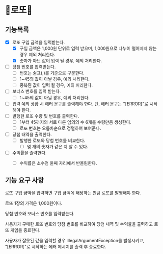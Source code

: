 # 💸로또💸

## 기능목록
- [X] 로또 구입 금액을 입력받는다.
  - [X] 구입 금액은 1,000원 단위로 입력 받으며, 1,000원으로 나누어 떨어지지 않는 경우 예외 처리한다.
  - [X] 숫자가 아닌 값이 입력 될 경우, 예외 처리한다.
- [ ] 당첨 번호를 입력받는다. 
  - [ ] 번호는 쉼표(,)를 기준으로 구분한다.
  - [ ] 1~45의 값이 아닐 경우, 예외 처리한다.
  - [ ] 중복된 값이 입력 될 경우, 예외 처리한다.
- [ ] 보너스 번호를 입력 받는다.
  - [ ] 1~45의 값이 아닐 경우, 예외 처리한다.
- [ ] 입력 예외 상황 시 에러 문구를 출력해야 한다. 단, 에러 문구는 "[ERROR]"로 시작해야 한다.
- [ ] 발행한 로또 수량 및 번호를 출력한다. 
  - [ ] 1부터 45까지의 서로 다른 임의의 수 6개를 수량만큼 생성한다. 
  - [ ] 로또 번호는 오름차순으로 정렬하여 보여준다.
- [ ] 당첨 내역을 출력한다.
  - [ ] 발행한 로또와 당첨 번호를 비교한다.
    - [ ] 몇 개의 숫자가 같은 지 알 수 있다.
- [ ] 수익률을 출력한다.
  - [ ] 수익률은 소수점 둘째 자리에서 반올림한다.






## 기능 요구 사항
로또 구입 금액을 입력하면 구입 금액에 해당하는 만큼 로또를 발행해야 한다.

로또 1장의 가격은 1,000원이다.

당첨 번호와 보너스 번호를 입력받는다.

사용자가 구매한 로또 번호와 당첨 번호를 비교하여 당첨 내역 및 수익률을 출력하고 로또 게임을 종료한다.

사용자가 잘못된 값을 입력할 경우 IllegalArgumentException를 발생시키고,<br>
"[ERROR]"로 시작하는 에러 메시지를 출력 후 종료한다.